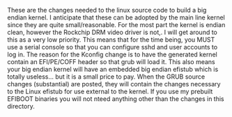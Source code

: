 These are the changes needed to the linux source code to build a big endian kernel. I anticipate that these can be adopted by the main line kernel since they are quite small/reasonable.
For the most part the kernel is endian clean, however the Rockchip DRM video driver is not,. I will get around to this as a very low priority. This means that for the time being, you MUST use a serial console so that you can configure sshd and user accounts to log in.
The reason for the Kconfig change is to have the generated kernel contain an EFI/PE/COFF header so that grub will load it. This also means your big endian kernel will have an embedded big endian efistub which is totally useless... but it is a small price to pay.
When the GRUB source changes (substantial) are posted, they will contain the changes necessary to the Linux efistub for use external to the kernel. If you use my prebuilt EFIBOOT binaries you will not nteed anything other than the changes in this directory.
